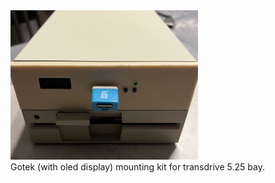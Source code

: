 <div>
<img src="../../../images/IMG_3166.jpeg" width="300">  
</div>
<div>
Gotek (with oled display) mounting kit for transdrive 5.25 bay.  
</div>
